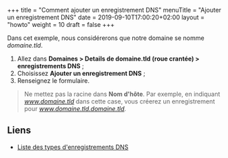 +++
title = "Comment ajouter un enregistrement DNS"
menuTitle = "Ajouter un enregistrement DNS"
date = 2019-09-10T17:00:20+02:00
layout = "howto"
weight = 10
draft = false
+++

Dans cet exemple, nous considérerons que notre domaine se nomme *domaine.tld*.

1. Allez dans **Domaines > Details de domaine.tld (roue crantée) > enregistrements DNS** ;
2. Choisissez **Ajouter un enregistrement DNS** ;
3. Renseignez le formulaire.

> Ne mettez pas la racine dans **Nom d'hôte**. Par exemple, en indiquant _www.domaine.tld_ dans cette case, vous créerez un enregistrement pour _www.domaine.tld.domaine.tld_.


## Liens

- [Liste des types d'enregistrements DNS](https://fr.wikipedia.org/wiki/Liste_des_enregistrements_DNS)
